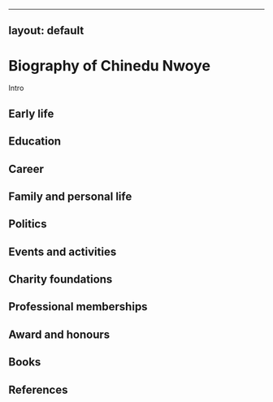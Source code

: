 
---
layout: default
---
# Biography of Chinedu Nwoye

Intro

## Early life

## Education

## Career

## Family and personal life

## Politics

## Events and activities

## Charity foundations

## Professional memberships

## Award and honours

## Books



## References
